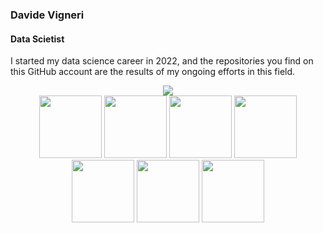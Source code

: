 ### Davide Vigneri
#### Data Scietist
I started my data science career in 2022, and the repositories you find on this GitHub account are the results of my ongoing efforts in this field.

<div align="center">
 <img src="https://user-images.githubusercontent.com/74038190/241765440-80728820-e06b-4f96-9c9e-9df46f0cc0a5.gif"  />
</div>

<div align="center">
<img src= "https://example.com/python-logo.png" width="100">
<img src= "https://example.com/tensorflow-logo.png" width="100">
<img src= "https://example.com/r-logo.png" width="100">
<img src= "https://example.com/sql-logo.png" width="100">
<img src=  "https://example.com/neo4j-logo.png" width="100">
<img src=  "https://example.com/aws-logo.png" width="100">
<img src= "https://example.com/docker-logo.png" width="100">
